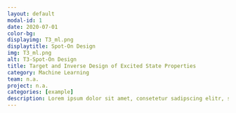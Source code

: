```yaml
---
layout: default
modal-id: 1
date: 2020-07-01
color-bg: 
displayimg: T3_ml.png
displaytitle: Spot-On Design
img: T3_ml.png
alt: T3-Spot-On Design
title: Target and Inverse Design of Excited State Properties
category: Machine Learning
team: n.a.
project: n.a.
categories: [example]
description: Lorem ipsum dolor sit amet, consetetur sadipscing elitr, sed diam nonumy eirmod tempor invidunt ut labore et dolore magna aliquyam erat, sed diam voluptua. At vero eos et accusam et justo duo dolores et ea rebum. Stet clita kasd gubergren, no sea takimata sanctus est Lorem ipsum dolor sit amet. Lorem ipsum dolor sit amet, consetetur sadipscing elitr, sed diam nonumy eirmod tempor invidunt ut labore et dolore magna aliquyam erat, sed diam voluptua. At vero eos et accusam et justo duo dolores et ea rebum. Stet clita kasd gubergren, no sea takimata sanctus est Lorem ipsum dolor sit amet.
---
```

